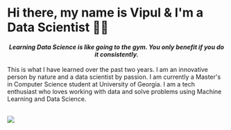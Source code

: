 <h1><strong>Hi there, my name is Vipul & I'm a Data Scientist 👨‍🔬</strong></h1>

<h4 align="center"><em>Learning Data Science is like going to the gym. You only benefit if you do it consistently.</em></h4>

<p>This is what I have learned over the past two years. I am an innovative person by nature and a data scientist by passion. I am currently a Master's in Computer Science student at University of Georgia. I am a tech enthusiast who loves working with data and solve problems using Machine Learning and Data Science.</p>

<br>

<img src="https://media.giphy.com/media/8DTnuPhxv0m4w/giphy.gif">